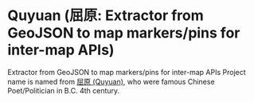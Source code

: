 # Quyuan (屈原: Extractor from GeoJSON to map markers/pins for inter-map APIs)
Extractor from GeoJSON to map markers/pins for inter-map APIs 
Project name is named from [屈原 (Quyuan)](https://zh.wikipedia.org/wiki/%E5%B1%88%E5%8E%9F), who were famous Chinese Poet/Politician in B.C. 4th century.

